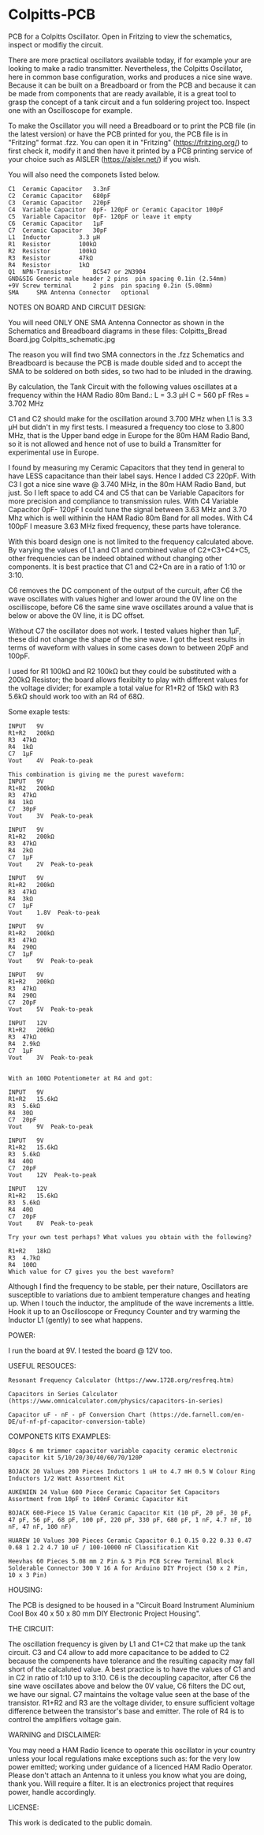 # Colpitts-PCB
PCB for a Colpitts Oscillator. Open in Fritzing to view the schematics, inspect or modifiy the circuit. 

There are more practical oscillators available today, if for example your are looking to make a radio transmitter.
Nevertheless, the Colpitts Oscillator, here in common base configuration, works and produces a nice sine wave.
Because it can be built on a Breadboard or from the PCB 
and because it can be made from components that are ready available,
it is a great tool to grasp the concept of a tank circuit and a fun soldering project too.
Inspect one with an Oscilloscope for example.

To make the Oscillator you will need 
a Breadboard or to print the PCB file (in the latest version) or have the PCB printed for you,
the PCB file is in "Fritzing" format .fzz.
You can open it in "Fritzing" (https://fritzing.org/) to first check it, modify it 
and then have it printed by a PCB printing service of your choice such as AISLER (https://aisler.net/) if you wish.

You will also need the componets listed below.
	
	C1 	Ceramic Capacitor	3.3nF
	C2 	Ceramic Capacitor	680pF
	C3 	Ceramic Capacitor	220pF
	C4 	Variable Capacitor	0pF- 120pF or Ceramic Capacitor 100pF
 	C5 	Variable Capacitor	0pF- 120pF or leave it empty
	C6 	Ceramic Capacitor	1µF
	C7 	Ceramic Capacitor	30pF
	L1 	Inductor		3.3 µH
	R1 	Resistor		100kΩ 
	R2 	Resistor		100kΩ 
	R3 	Resistor		47kΩ
	R4 	Resistor		1kΩ
 	Q1 	NPN-Transistor		BC547 or 2N3904
  	GND&SIG Generic male header	2 pins 	pin spacing 0.1in (2.54mm)
 	+9V	Screw terminal		2 pins 	pin spacing 0.2in (5.08mm)
	SMA 	SMA Antenna Connector	optional

NOTES ON BOARD AND CIRCUIT DESIGN:

You will need ONLY ONE SMA Antenna Connector as shown in the Schematics and Breadboard diagrams in these files:
	Colpitts_Bread Board.jpg
	Colpitts_schematic.jpg

The reason you will find two SMA connectors in the .fzz Schematics and Breadboard 
is because the PCB is made double sided and to accept the SMA to be soldered on both sides, so two had to be inluded in the drawing.

By calculation, the Tank Circuit with the following values oscillates at a frequency within the HAM Radio 80m Band.:
		L = 3.3 µH 
		C = 560 pF
		fRes = 3.702 MHz

C1 and C2 should make for the oscillation around 3.700 MHz when L1 is 3.3 µH but didn't in my first tests. I measured a frequency too close to 3.800 MHz, 
that is the Upper band edge in Europe for the 80m HAM Radio Band, so it is not allowed and hence not of use to build a Transmitter for experimental use in Europe.

I found by measuring my Ceramic Capacitors that they tend in general to have LESS capacitance than their label says.
Hence I added C3 220pF. With C3 I got a nice sine wave @ 3.740 MHz, in the 80m HAM Radio Band, but just.
So I left space to add C4 and C5 that can be Variable Capacitors for more precision and compliance to transmission rules.
With C4 Variable Capacitor 0pF- 120pF I could tune the signal between 3.63 MHz and 3.70 Mhz which is well withinin the HAM Radio 80m Band for all modes. 
With C4 100pF I measure 3.63 MHz fixed frequency, these parts have tolerance.

With this board design one is not limited to the frequency calculated above.
By varying the values of L1 and C1 and combined value of C2+C3+C4+C5,
other frequencies can be indeed obtained without changing other components.
It is best practice that C1 and C2+Cn are in a ratio of 1:10 or 3:10.

C6 removes the DC component of the output of the curcuit, after C6 the wave oscillates with values higher and lower around the 0V line on the oscilliscope, 
before C6 the same sine wave oscillates around a value that is below or above the 0V line, it is DC offset.

Without C7 the oscillator does not work. I tested values higher than 1µF, these did not change the shape of the sine wave.
I got the best results in terms of waveform with values in some cases down to between 20pF and 100pF. 

I used for R1 100kΩ and R2 100kΩ but they could be substituted with a 200kΩ Resistor;
the board allows flexibilty to play with different values for the voltage divider;
for example a total value for R1+R2 of 15kΩ with R3 5.6kΩ should work too with an R4 of 68Ω.

Some exaple tests:

	INPUT	9V
	R1+R2	200kΩ
	R3	47kΩ
	R4 	1kΩ
 	C7	1µF
	Vout	4V  Peak-to-peak

	This combination is giving me the purest waveform:
 	INPUT	9V		
	R1+R2	200kΩ
	R3	47kΩ
	R4 	1kΩ
 	C7	30pF
	Vout	3V  Peak-to-peak

	INPUT	9V
	R1+R2	200kΩ
	R3	47kΩ
	R4 	2kΩ
 	C7	1µF
	Vout	2V  Peak-to-peak

 	INPUT	9V
	R1+R2	200kΩ
	R3	47kΩ
	R4 	3kΩ
 	C7	1µF
	Vout	1.8V  Peak-to-peak

  	INPUT	9V
	R1+R2	200kΩ
	R3	47kΩ
	R4 	290Ω
 	C7	1µF
	Vout	9V  Peak-to-peak

 	INPUT	9V
	R1+R2	200kΩ
	R3	47kΩ
	R4 	290Ω
 	C7	20pF
	Vout	5V  Peak-to-peak

 	INPUT	12V
	R1+R2	200kΩ
	R3	47kΩ
	R4 	2.9kΩ
 	C7	1µF
	Vout	3V  Peak-to-peak

	
	With an 100Ω Potentiometer at R4 and got:

 	INPUT	9V
	R1+R2	15.6kΩ
	R3	5.6kΩ
	R4 	30Ω
 	C7	20pF
	Vout	9V  Peak-to-peak
 	
  	INPUT	9V
	R1+R2	15.6kΩ
	R3	5.6kΩ
	R4 	40Ω
 	C7	20pF
	Vout	12V  Peak-to-peak

	INPUT	12V
	R1+R2	15.6kΩ
	R3	5.6kΩ
	R4 	40Ω
 	C7	20pF
	Vout	8V  Peak-to-peak

	Try your own test perhaps? What values you obtain with the following?

	R1+R2	18kΩ
	R3	4.7kΩ
	R4 	100Ω
	Which value for C7 gives you the best waveform? 
  
 
 
Although I find the frequency to be stable, per their nature, Oscillators are susceptible to variations due to ambient temperature changes and heating up.
When I touch the inductor, the amplitude of the wave increments a little.
Hook it up to an Oscilloscope or Frequncy Counter and try warming the Inductor L1 (gently) to see what happens.

POWER:

I run the board at 9V.
I tested the board @ 12V too.



USEFUL RESOUCES:

	Resonant Frequency Calculator (https://www.1728.org/resfreq.htm)

	Capacitors in Series Calculator (https://www.omnicalculator.com/physics/capacitors-in-series)

	Capacitor uF - nF - pF Conversion Chart (https://de.farnell.com/en-DE/uf-nf-pf-capacitor-conversion-table)



COMPONETS KITS EXAMPLES:

	80pcs 6 mm trimmer capacitor variable capacity ceramic electronic capacitor kit 5/10/20/30/40/60/70/120P 

	BOJACK 20 Values 200 Pieces Inductors 1 uH to 4.7 mH 0.5 W Colour Ring Inductors 1/2 Watt Assortment Kit 

	AUKENIEN 24 Value 600 Piece Ceramic Capacitor Set Capacitors Assortment from 10pF to 100nF Ceramic Capacitor Kit 

	BOJACK 600-Piece 15 Value Ceramic Capacitor Kit (10 pF, 20 pF, 30 pF, 47 pF, 56 pF, 68 pF, 100 pF, 220 pF, 330 pF, 680 pF, 1 nF, 4.7 nF, 10 nF, 47 nF, 100 nF) 

	HUAREW 10 Values 300 Pieces Ceramic Capacitor 0.1 0.15 0.22 0.33 0.47 0.68 1 2.2 4.7 10 uF / 100-10000 nF Classification Kit 

	Heevhas 60 Pieces 5.08 mm 2 Pin & 3 Pin PCB Screw Terminal Block Solderable Connector 300 V 16 A for Arduino DIY Project (50 x 2 Pin, 10 x 3 Pin) 



HOUSING:

The PCB is designed to be housed in a
"Circuit Board Instrument Aluminium Cool Box 40 x 50 x 80 mm DIY Electronic Project Housing".


THE CIRCUIT:

The oscillation frequency is given by L1 and C1+C2 that make up the tank circuit.
C3 and C4 allow to add more capacitance to be added to C2 because the compenents have tolerance and the resulting capacity may fall short of the calcaluted value.
A best practice is to have the values of C1 and in C2 in ratio of 1:10 up to 3:10.
C6 is the decoupling capacitor, after C6 the sine wave oscillates above and below the 0V value,
C6 filters the DC out, we have our signal.
C7 maintains the voltage value seen at the base of the transistor.
R1+R2 and R3 are the voltage divider, to ensure sufficient voltage difference between the transistor's base and emitter.
The role of R4 is to control the amplifiers voltage gain.


WARNING and DISCLAIMER: 

You may need a HAM Radio licence to operate this oscillator in your country 
unless your local regulations make exceptions such as: 
	for the very low power emitted;
	working under guidance of a licenced HAM Radio Operator.
Please don't attach an Antenna to it unless you know what you are doing, thank you.
Will require a filter.
It is an electronics project that requires power, handle accordingly.



LICENSE:

This work is dedicated to the public domain.


